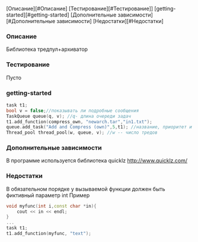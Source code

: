 [Описание][#Описание]
[Тестирование][#Тестирование]]
[getting-started][#getting-started]
[Дополнительные зависимости][#Дополнительные зависимости]
[Недостатки][#Недостатки]

### Описание ###
Библиотека тредпул+архиватор

### Тестирование ###
Пусто

### getting-started ###
``` cpp
task t1;
bool v = false;//показывать ли подробные сообщения
TaskQueue queue(q, v); //q- длина очереди задач
t1.add_function(compress_own, "newarch.tar","in1.txt");	
queue.add_task("Add and Compress (own)",5,t1); //название, приоритет и экземпляр структуры task
Thread_pool thread_pool(w, queue, v); //w -- число тредов
```
### Дополнительные зависимости ### 
В программе используется библиотека quicklz http://www.quicklz.com/

### Недостатки ###
В обязательном порядке у вызываемой функции должен быть фиктивный параметр int
Пример
```cpp
void myfunc(int i,const char *in){
	cout << in << endl;
}
...
task t1;
t1.add_function(myfunc, "text");	

```
